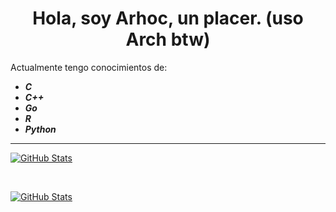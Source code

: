 <h1 align="center">Hola, soy Arhoc, un placer. (uso Arch btw)</h1>
<p>Actualmente tengo conocimientos de:</p>

<i><b>
  - C <br/>
  - C++ <br/>
  - Go <br/>
  - R <br/>
  - Python <br/>
</b></i>

<hr/>

[![GitHub Stats](https://github-readme-stats.vercel.app/api?username=Arhoc&show_icons=true&theme=cobalt&custom_title=Stats%20De%20Arhoc)](https://github.com/anuraghazra/github-readme-stats)

<br/>

[![GitHub Stats](https://github-readme-stats.vercel.app/api/top-langs?username=Arhoc&theme=cobalt&custom_title=Lenguajes%20Mas%20Usados)](https://github.com/anuraghazra/github-readme-stats)
